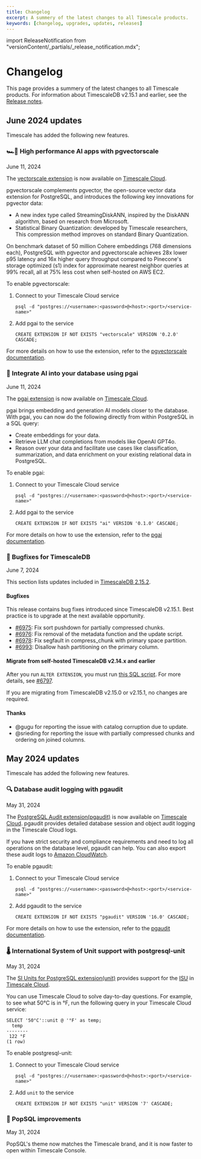 ```yaml
---
title: Changelog
excerpt: A summery of the latest changes to all Timescale products.
keywords: [changelog, upgrades, updates, releases]
---
```


import ReleaseNotification from "versionContent/_partials/_release_notification.mdx";

# Changelog



This page provides a summery of the latest changes to all Timescale products. For information about TimescaleDB 
v2.15.1 and earlier, see the [Release notes][release-notes].

## June 2024 updates

Timescale has added the following new features.

### 🏎️💨 High performance AI apps with pgvectorscale

<Label type="date">June 11, 2024</Label>

The [vectorscale extension][pgvectorscale] is now available on [Timescale Cloud][signup].

pgvectorscale complements pgvector, the open-source vector data extension for PostgreSQL, and introduces the 
following key innovations for pgvector data:

- A new index type called StreamingDiskANN, inspired by the DiskANN algorithm, based on research from Microsoft.
- Statistical Binary Quantization: developed by Timescale researchers, This compression method improves on 
  standard Binary Quantization.

On benchmark dataset of 50 million Cohere embeddings (768 dimensions each), PostgreSQL with pgvector and 
pgvectorscale achieves 28x lower p95 latency and 16x higher query throughput compared to Pinecone's storage 
optimized (s1) index for approximate nearest neighbor queries at 99% recall, all at 75% less cost when 
self-hosted on AWS EC2.

To enable pgvectorscale:

1. Connect to your Timescale Cloud service

    ```
    psql -d "postgres://<username>:<password>@<host>:<port>/<service-name>"
    ```

2. Add pgai to the service

   ```
   CREATE EXTENSION IF NOT EXISTS "vectorscale" VERSION '0.2.0' CASCADE;
   ```

For more details on how to use the extension, refer to the [pgvectorscale documentation][pgvectorscale].

### 🧐 Integrate AI into your database using pgai

<Label type="date">June 11, 2024</Label>

The [pgai extension][pgai] is now available on [Timescale Cloud][signup].

pgai brings embedding and generation AI models closer to the database. With pgai, you can now do the following directly 
from within PostgreSQL in a SQL query:

* Create embeddings for your data.
* Retrieve LLM chat completions from models like OpenAI GPT4o.
* Reason over your data and facilitate use cases like classification, summarization, and data enrichment on your existing relational data in PostgreSQL.

To enable pgai:

1. Connect to your Timescale Cloud service

    ```
    psql -d "postgres://<username>:<password>@<host>:<port>/<service-name>"
    ```

2. Add pgai to the service

   ```
   CREATE EXTENSION IF NOT EXISTS "ai" VERSION '0.1.0' CASCADE;
   ```

For more details on how to use the extension, refer to the [pgai documentation][pgai].


### 🐛 Bugfixes for TimescaleDB

<Label type="date">June 7, 2024</Label>

This section lists updates included in [TimescaleDB 2.15.2][timescaledb-releases].

#### Bugfixes

This release contains bug fixes introduced since TimescaleDB v2.15.1.
Best practice is to upgrade at the next available opportunity.

- [#6975](https://github.com/timescale/timescaledb/issues/6975): Fix sort pushdown for partially compressed chunks.
- [#6976](https://github.com/timescale/timescaledb/issues/6976): Fix removal of the metadata function and the update script.
- [#6978](https://github.com/timescale/timescaledb/issues/6978): Fix segfault in compress_chunk with primary space partition.
- [#6993](https://github.com/timescale/timescaledb/issues/6993): Disallow hash partitioning on the primary column.

#### Migrate from self-hosted TimescaleDB v2.14.x and earlier

After you run `ALTER EXTENSION`, you must run [this SQL script](https://github.com/timescale/timescaledb-extras/blob/master/utils/2.15.X-fix_hypertable_foreign_keys.sql). For more details, see [#6797](https://github.com/timescale/timescaledb/pull/6797).

If you are migrating from TimescaleDB v2.15.0 or v2.15.1, no changes are required.

#### Thanks

* @gugu for reporting the issue with catalog corruption due to update.
* @srieding for reporting the issue with partially compressed chunks and ordering on joined columns.


<ReleaseNotification />

## May 2024 updates

Timescale has added the following new features. 

### 🔍 Database audit logging with pgaudit

<Label type="date">May 31, 2024</Label>

The [PostgreSQL Audit extension(pgaudit)](https://github.com/pgaudit/pgaudit/) is now available on [Timescale Cloud][signup]. 
pgaudit provides detailed database session and object audit logging in the Timescale 
Cloud logs.

If you have strict security and compliance requirements and need to log all operations 
on the database level, pgaudit can help. You can also export these audit logs to
[Amazon CloudWatch](https://aws.amazon.com/cloudwatch/).

To enable pgaudit:

1. Connect to your Timescale Cloud service

    ```
    psql -d "postgres://<username>:<password>@<host>:<port>/<service-name>"
    ```

2. Add pgaudit to the service

   ```
   CREATE EXTENSION IF NOT EXISTS "pgaudit" VERSION '16.0' CASCADE;
   ```

For more details on how to use the extension, refer to the [pgaudit documentation](https://github.com/pgaudit/pgaudit/).

### 🌡 International System of Unit support with postgresql-unit

<Label type="date">May 31, 2024</Label>

The [SI Units for PostgreSQL extension(unit)](https://github.com/df7cb/postgresql-unit) provides support for the 
[ISU](https://en.wikipedia.org/wiki/International_System_of_Units) in [Timescale Cloud][signup]. 

You can use Timescale Cloud to solve day-to-day questions. For example, to see what 50°C is in °F, run the following 
query in your Timescale Cloud service:

```
SELECT '50°C'::unit @ '°F' as temp;
  temp
--------
 122 °F
(1 row)
```

To enable postgresql-unit:

1. Connect to your Timescale Cloud service

   ```
   psql -d "postgres://<username>:<password>@<host>:<port>/<service-name>"
   ```

2. Add `unit` to the service

   ```
   CREATE EXTENSION IF NOT EXISTS "unit" VERSION '7' CASCADE;
   ```

### 🎨 PopSQL improvements
<Label type="date">May 31, 2024</Label>

PopSQL's theme now matches the Timescale brand, and it is now faster to open within Timescale Console.

[release-notes]: /about/:currentVersion:/release-notes/
[timescaledb-releases]: https://github.com/timescale/timescaledb/releases/
[pgai]: https://github.com/timescale/pgai
[pgvectorscale]: https://github.com/timescale/pgvectorscale/
[signup]: https://console.cloud.timescale.com/signup